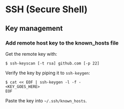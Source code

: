 # SSH (Secure Shell)

## Key management

### Add remote host key to the known_hosts file

Get the remote key with:

    $ ssh-keyscan [-t rsa] github.com [-p 22]

Verify the key by piping it to `ssh-keygen`:

    $ cat << EOF | ssh-keygen -l -f -
    <KEY_GOES_HERE>
    EOF

Paste the key into `~/.ssh/known_hosts`.
